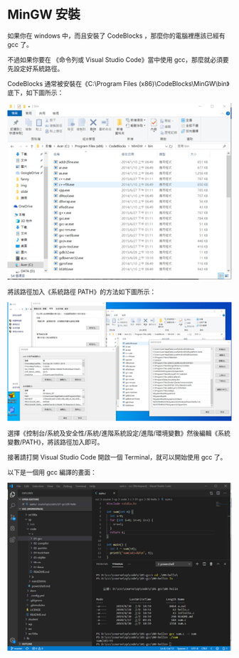 # MinGW 安裝

如果你在 windows 中，而且安裝了 CodeBlocks ，那麼你的電腦裡應該已經有 gcc 了。

不過如果你要在 《命令列或 Visual Studio Code》當中使用 gcc，那麼就必須要先設定好系統路徑。

CodeBlocks 通常被安裝在《C:\Program Files (x86)\CodeBlocks\MinGW\bin》底下，如下圖所示：

![](./img/codeBlockGccPath.png)

將該路徑加入《系統路徑 PATH》的方法如下圖所示：

![](./img/codeBlockGccPathSetting.png)

選擇《控制台/系統及安全性/系統/進階系統設定/進階/環境變數》然後編輯《系統變數/PATH》，將該路徑加入即可。

接著請打開 Visual Studio Code 開啟一個 Terminal，就可以開始使用 gcc 了。

以下是一個用 gcc 編譯的畫面：

![](./img/gccInVsCode.png)